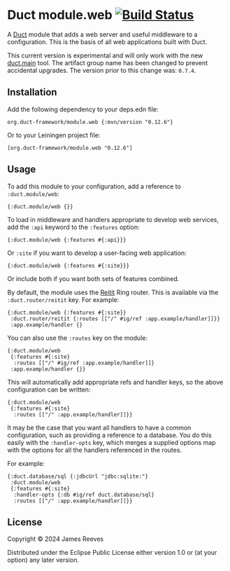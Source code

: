 # Duct module.web [![Build Status](https://github.com/duct-framework/module.web/actions/workflows/test.yml/badge.svg)](https://github.com/duct-framework/module.web/actions/workflows/test.yml)

A [Duct][] module that adds a web server and useful middleware to a
configuration. This is the basis of all web applications built with
Duct.

This current version is experimental and will only work with the new
[duct.main][] tool. The artifact group name has been changed to prevent
accidental upgrades. The version prior to this change was: `0.7.4`.

[duct]: https://github.com/duct-framework/duct
[duct.main]: https://github.com/duct-framework/duct.main

## Installation

Add the following dependency to your deps.edn file:

    org.duct-framework/module.web {:mvn/version "0.12.6"}

Or to your Leiningen project file:

    [org.duct-framework/module.web "0.12.6"]

## Usage

To add this module to your configuration, add a reference to
`:duct.module/web`:

```edn
{:duct.module/web {}}
```

To load in middleware and handlers appropriate to develop web services,
add the `:api` keyword to the `:features` option:

```edn
{:duct.module/web {:features #{:api}}}
```

Or `:site` if you want to develop a user-facing web application:

```edn
{:duct.module/web {:features #{:site}}}
```

Or include both if you want both sets of features combined.

By default, the module uses the [Reitit][] Ring router. This is
available via the `:duct.router/reitit` key. For example:

```edn
{:duct.module/web {:features #{:site}}
 :duct.router/reitit {:routes [["/" #ig/ref :app.example/handler]]}}
 :app.example/handler {}
```

[reitit]: https://github.com/metosin/reitit

You can also use the `:routes` key on the module:

```edn
{:duct.module/web
 {:features #{:site}
  :routes [["/" #ig/ref :app.example/handler]]}
 :app.example/handler {}}
```

This will automatically add appropriate refs and handler keys, so the above
configuration can be written:

```edn
{:duct.module/web
 {:features #{:site}
  :routes [["/" :app.example/handler]]}}
```

It may be the case that you want all handlers to have a common configuration,
such as providing a reference to a database. You do this easily with the
`:handler-opts` key, which merges a supplied options map with the options for
all the handlers referenced in the routes.

For example:

```edn
{:duct.database/sql {:jdbcUrl "jdbc:sqlite:"}
 :duct.module/web
 {:features #{:site}
  :handler-opts {:db #ig/ref duct.database/sql}
  :routes [["/" :app.example/handler]]}}
```

## License

Copyright © 2024 James Reeves

Distributed under the Eclipse Public License either version 1.0 or (at
your option) any later version.
